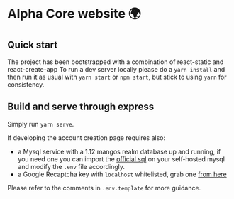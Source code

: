 # Alpha Core website 🌍

## Quick start

The project has been bootstrapped with a combination of react-static and react-create-app
To run a dev server locally please do a `yarn install` and then run it as usual with `yarn start` or `npm start`, but stick to using `yarn` for consistency.

## Build and serve through express

Simply run `yarn serve`.

If developing the account creation page requires also:
- a Mysql service with a 1.12 mangos realm database up and running, if you need one you can import the [official sql](https://raw.githubusercontent.com/cmangos/mangos-classic/master/sql/base/realmd.sql) on your self-hosted mysql and modify the `.env` file accordingly.
- a Google Recaptcha key with `localhost` whitelisted, grab one [from here](https://www.google.com/recaptcha/admin/create)

Please refer to the comments in `.env.template` for more guidance.
